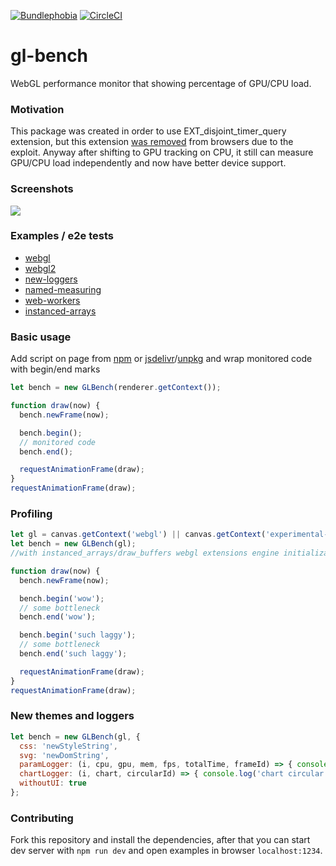 [![Bundlephobia](https://badgen.net/bundlephobia/minzip/gl-bench)](https://bundlephobia.com/result?p=gl-bench)
[![CircleCI](https://badgen.net/github/status/munrocket/gl-bench/master/ci)](https://circleci.com/gh/munrocket/gl-bench)
# gl-bench

WebGL performance monitor that showing percentage of GPU/CPU load.

### Motivation
This package was created in order to use EXT_disjoint_timer_query extension, but this extension
[was removed](https://caniuse.com/#search=EXT_disjoint_timer_query) from browsers due to the exploit.
Anyway after shifting to GPU tracking on CPU, it still can measure GPU/CPU load independently
and now have better device support.

### Screenshots
![](https://habrastorage.org/webt/dk/fc/xf/dkfcxfdlohm2pnr-w1yi_casnvw.png)

### Examples / e2e tests
- [webgl](https://munrocket.github.io/gl-bench/examples/webgl.html)
- [webgl2](https://munrocket.github.io/gl-bench/examples/webgl2.html)
- [new-loggers](https://munrocket.github.io/gl-bench/examples/new-loggers.html)
- [named-measuring](https://munrocket.github.io/gl-bench/examples/named-measuring.html)
- [web-workers](https://munrocket.github.io/gl-bench/examples/web-workers.html)
- [instanced-arrays](https://munrocket.github.io/gl-bench/examples/web-workers.html)

### Basic usage
Add script on page from [npm](https://www.npmjs.com/package/gl-bench) or [jsdelivr](https://cdn.jsdelivr.net/npm/gl-bench/dist/gl-bench.min.js)/[unpkg](https://unpkg.com/gl-bench/dist/gl-bench.min.js) and wrap monitored code with begin/end marks
```javascript
let bench = new GLBench(renderer.getContext());

function draw(now) {
  bench.newFrame(now);

  bench.begin();
  // monitored code
  bench.end();

  requestAnimationFrame(draw);
}
requestAnimationFrame(draw);
```

### Profiling
```javascript
let gl = canvas.getContext('webgl') || canvas.getContext('experimental-webgl');
let bench = new GLBench(gl);
//with instanced_arrays/draw_buffers webgl extensions engine initialization goes here

function draw(now) {
  bench.newFrame(now);

  bench.begin('wow');
  // some bottleneck
  bench.end('wow');

  bench.begin('such laggy');
  // some bottleneck
  bench.end('such laggy');

  requestAnimationFrame(draw);
}
requestAnimationFrame(draw);
```

### New themes and loggers
```javascript
let bench = new GLBench(gl, {
  css: 'newStyleString',
  svg: 'newDomString',
  paramLogger: (i, cpu, gpu, mem, fps, totalTime, frameId) => { console.log(cpu, gpu) },
  chartLogger: (i, chart, circularId) => { console.log('chart circular buffer=', chart) },
  withoutUI: true
};
```

### Contributing
Fork this repository and install the dependencies, after that you can start dev server with `npm run dev`
and open examples in browser `localhost:1234`.

[//]: # (gl = null, without rAF)
